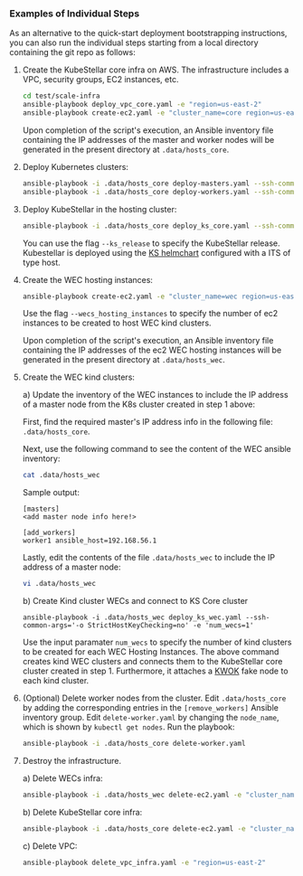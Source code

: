 ### Examples of Individual Steps
As an alternative to the quick-start deployment bootstrapping instructions, you can also run the individual steps starting from a local directory containing the git repo as follows:

1. Create the KubeStellar core infra on AWS. The infrastructure includes a VPC, security groups, EC2 instances, etc.

    ```bash
    cd test/scale-infra
    ansible-playbook deploy_vpc_core.yaml -e "region=us-east-2"
    ansible-playbook create-ec2.yaml -e "cluster_name=core region=us-east-2 aws_key_name=mykey  num_masters=1 num_workers=2 instance_type=t2.xlarge arch=x86_64 
    ```
    
    Upon completion of the script's execution, an Ansible inventory file containing the IP addresses of the master and worker nodes will be generated in the present directory at `.data/hosts_core`.

2. Deploy Kubernetes clusters:

    ```bash
    ansible-playbook -i .data/hosts_core deploy-masters.yaml --ssh-common-args='-o StrictHostKeyChecking=no'
    ansible-playbook -i .data/hosts_core deploy-workers.yaml --ssh-common-args='-o StrictHostKeyChecking=no'
    ```

3. Deploy KubeStellar in the hosting cluster:

    ```bash
    ansible-playbook -i .data/hosts_core deploy_ks_core.yaml --ssh-common-args='-o StrictHostKeyChecking=no' -e 'ks_release=0.25.0'
    ```

    You can use the flag `--ks_release` to specify the KubeStellar release. Kubestellar is deployed using the [KS helmchart](https://github.com/kubestellar/kubestellar/tree/main/core-chart) configured with a ITS of type host. 

4. Create the WEC hosting instances:

    ```bash
    ansible-playbook create-ec2.yaml -e "cluster_name=wec region=us-east-2 aws_key_name=mykey wecs_hosting_instances=1 instance_type=t2.xlarge archt=x86_64 image_source=ubuntu/images/hvm-ssd-gp3/ubuntu-noble-24.04-amd64-server-20240423" 
    ```

    Use the flag `--wecs_hosting_instances` to specify the number of ec2 instances to be created to host WEC kind clusters.
    
    Upon completion of the script's execution, an Ansible inventory file containing the IP addresses of the ec2 WEC hosting instances will be generated in the present directory at `.data/hosts_wec`.

5. Create the WEC kind clusters:

    a) Update the inventory of the WEC instances to include the IP address of a master node from the K8s cluster created in step 1 above:

    First, find the required master's IP address info in the following file: `.data/hosts_core`.

    Next, use the following command to see the content of the WEC ansible inventory:
    ```bash
    cat .data/hosts_wec
    ```

    Sample output: 
    ```console
    [masters]
    <add master node info here!>

    [add_workers]
    worker1 ansible_host=192.168.56.1
    ```

    Lastly, edit the contents of the file `.data/hosts_wec` to include the IP address of a master node:
    ```bash
    vi .data/hosts_wec
    ```

    b) Create Kind cluster WECs and connect to KS Core cluster

    ```
    ansible-playbook -i .data/hosts_wec deploy_ks_wec.yaml --ssh-common-args='-o StrictHostKeyChecking=no' -e 'num_wecs=1'
    ```

    Use the input paramater `num_wecs` to specify the number of kind clusters to be created for each WEC Hosting Instances. The above command creates kind WEC clusters and connects them to the KubeStellar core cluster created in step 1. Furthermore, it attaches a [KWOK](https://github.com/kubernetes-sigs/kwok) fake node to each kind cluster.

6. (Optional) Delete worker nodes from the cluster.
    Edit `.data/hosts_core` by adding the corresponding entries in the `[remove_workers]` Ansible inventory group.
    Edit `delete-worker.yaml` by changing the `node_name`, which is shown by `kubectl get nodes`.
    Run the playbook:

    ```bash
    ansible-playbook -i .data/hosts_core delete-worker.yaml
    ```

7. Destroy the infrastructure.

    a) Delete WECs infra:
    ```bash
    ansible-playbook -i .data/hosts_wec delete-ec2.yaml -e "cluster_name=wec region=us-east-2"
    ```

    b) Delete KubeStellar core infra: 

    ```bash
    ansible-playbook -i .data/hosts_core delete-ec2.yaml -e "cluster_name=core region=us-east-2"
    ```

    c) Delete VPC:

    ```bash
    ansible-playbook delete_vpc_infra.yaml -e "region=us-east-2"
    ```
